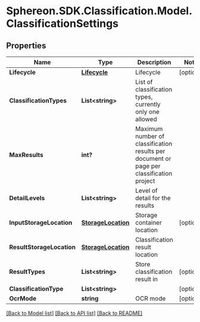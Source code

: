 # Sphereon.SDK.Classification.Model.ClassificationSettings
## Properties

Name | Type | Description | Notes
------------ | ------------- | ------------- | -------------
**Lifecycle** | [**Lifecycle**](Lifecycle.md) | Lifecycle | [optional] 
**ClassificationTypes** | **List&lt;string&gt;** | List of classification types, currently only one allowed | 
**MaxResults** | **int?** | Maximum number of classification results per document or page per classification project | 
**DetailLevels** | **List&lt;string&gt;** | Level of detail for the results | 
**InputStorageLocation** | [**StorageLocation**](StorageLocation.md) | Storage container location | [optional] 
**ResultStorageLocation** | [**StorageLocation**](StorageLocation.md) | Classification result location | 
**ResultTypes** | **List&lt;string&gt;** | Store classification result in | [optional] 
**ClassificationType** | **List&lt;string&gt;** |  | [optional] 
**OcrMode** | **string** | OCR mode | [optional] 

[[Back to Model list]](../README.md#documentation-for-models) [[Back to API list]](../README.md#documentation-for-api-endpoints) [[Back to README]](../README.md)

